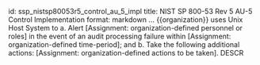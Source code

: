 id: ssp_nistsp80053r5_control_au_5_impl
title: NIST SP 800-53 Rev 5 AU-5 Control Implementation
format: markdown
...
{{organization}} uses Unix Host System to a.    Alert [Assignment: organization-defined personnel or roles] in the event of an audit
      processing failure within [Assignment: organization-defined time-period]; and
b.    Take the following additional actions: [Assignment: organization-defined actions to be taken].
 DESCR
